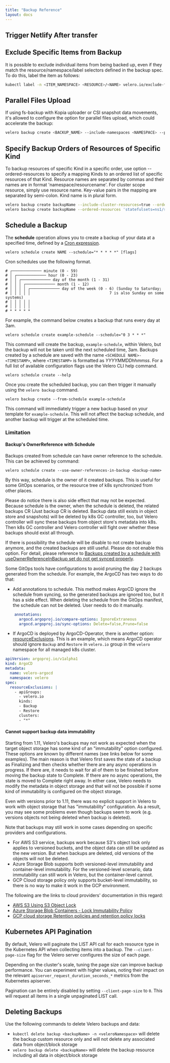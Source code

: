 ```yaml
---
title: "Backup Reference"
layout: docs
---
```


## Trigger Netlify After transfer

## Exclude Specific Items from Backup

It is possible to exclude individual items from being backed up, even if they match the resource/namespace/label selectors defined in the backup spec. To do this, label the item as follows:

```bash
kubectl label -n <ITEM_NAMESPACE> <RESOURCE>/<NAME> velero.io/exclude-from-backup=true
```
## Parallel Files Upload
If using fs-backup with Kopia uploader or CSI snapshot data movements, it's allowed to configure the option for parallel files upload, which could accelerate the backup:
```bash
velero backup create <BACKUP_NAME> --include-namespaces <NAMESPACE> --parallel-files-upload <NUM> --wait
```

## Specify Backup Orders of Resources of Specific Kind

To backup resources of specific Kind in a specific order, use option --ordered-resources to specify a mapping Kinds to an ordered list of specific resources of that Kind.  Resource names are separated by commas and their names are in format 'namespace/resourcename'. For cluster scope resource, simply use resource name. Key-value pairs in the mapping are separated by semi-colon.  Kind name is in plural form.

```bash
velero backup create backupName --include-cluster-resources=true --ordered-resources 'pods=ns1/pod1,ns1/pod2;persistentvolumes=pv4,pv8' --include-namespaces=ns1
velero backup create backupName --ordered-resources 'statefulsets=ns1/sts1,ns1/sts0' --include-namespaces=ns1
```
## Schedule a Backup

The **schedule** operation allows you to create a backup of your data at a specified time, defined by a [Cron expression](https://en.wikipedia.org/wiki/Cron).

```
velero schedule create NAME --schedule="* * * * *" [flags]
```

Cron schedules use the following format.

```
# ┌───────────── minute (0 - 59)
# │ ┌───────────── hour (0 - 23)
# │ │ ┌───────────── day of the month (1 - 31)
# │ │ │ ┌───────────── month (1 - 12)
# │ │ │ │ ┌───────────── day of the week (0 - 6) (Sunday to Saturday;
# │ │ │ │ │                                   7 is also Sunday on some systems)
# │ │ │ │ │
# │ │ │ │ │
# * * * * *
```

For example, the command below creates a backup that runs every day at 3am.

```
velero schedule create example-schedule --schedule="0 3 * * *"
```

This command will create the backup, `example-schedule`, within Velero, but the backup will not be taken until the next scheduled time, 3am. Backups created by a schedule are saved with the name `<SCHEDULE NAME>-<TIMESTAMP>`, where `<TIMESTAMP>` is formatted as *YYYYMMDDhhmmss*. For a full list of available configuration flags use the Velero CLI help command.

```
velero schedule create --help
```

Once you create the scheduled backup, you can then trigger it manually using the `velero backup` command.

```
velero backup create --from-schedule example-schedule
```

This command will immediately trigger a new backup based on your template for `example-schedule`. This will not affect the backup schedule, and another backup will trigger at the scheduled time.


### Limitation

#### Backup's OwnerReference with Schedule
Backups created from schedule can have owner reference to the schedule. This can be achieved by command:

```
velero schedule create --use-owner-references-in-backup <backup-name>
```
By this way, schedule is the owner of it created backups. This is useful for some GitOps scenarios, or the resource tree of k8s synchronized from other places.

Please do notice there is also side effect that may not be expected. Because schedule is the owner, when the schedule is deleted, the related backups CR (Just backup CR is deleted. Backup data still exists in object store and snapshots) will be deleted by k8s GC controller, too, but Velero controller will sync these backups from object store's metadata into k8s. Then k8s GC controller and Velero controller will fight over whether these backups should exist all through.

If there is possibility the schedule will be disable to not create backup anymore, and the created backups are still useful. Please do not enable this option. For detail, please reference to [Backups created by a schedule with useOwnerReferenceInBackup set do not get synced properly](https://github.com/vmware-tanzu/velero/issues/4093).

Some GitOps tools have configurations to avoid pruning the day 2 backups generated from the schedule.
For example, the ArgoCD has two ways to do that:
* Add annotations to schedule. This method makes ArgoCD ignore the schedule from syncing, so the generated backups are ignored too, but it has a side effect. When deleting the schedule from the GitOps manifest, the schedule can not be deleted. User needs to do it manually.
``` yaml
    annotations:
      argocd.argoproj.io/compare-options: IgnoreExtraneous
      argocd.argoproj.io/sync-options: Delete=false,Prune=false
```
* If ArgoCD is deployed by ArgoCD-Operator, there is another option: [resourceExclusions](https://argocd-operator.readthedocs.io/en/latest/reference/argocd/#resource-exclusions-example). This is an example, which means ArgoCD operator should ignore `Backup` and `Restore` in `velero.io` group in the `velero` namespace for all managed k8s cluster.
``` yaml
apiVersion: argoproj.io/v1alpha1
kind: ArgoCD
metadata:
  name: velero-argocd
  namespace: velero
spec:
  resourceExclusions: |
    - apiGroups:
      - velero.io
      kinds:
      - Backup
      - Restore
      clusters:
      - "*"
```

#### Cannot support backup data immutability
Starting from 1.11, Velero's backups may not work as expected when the target object storage has some kind of an "immutability" option configured. These options are known by different names (see links below for some examples). The main reason is that Velero first saves the state of a backup as Finalizing and then checks whether there are any async operations in progress. If there are, it needs to wait for all of them to be finished before moving the backup state to Complete. If there are no async operations, the state is moved to Complete right away. In either case, Velero needs to modify the metadata in object storage and that will not be possible if some kind of immutability is configured on the object storage.

Even with versions prior to 1.11, there was no explicit support in Velero to work with object storage that has "immutability" configuration. As a result, you may see some problems even though backups seem to work (e.g. versions objects not being deleted when backup is deleted).

Note that backups may still work in some cases depending on specific providers and configurations.

* For AWS S3 service, backups work because S3's object lock only applies to versioned buckets, and the object data can still be updated as the new version. But when backups are deleted, old versions of the objects will not be deleted.
* Azure Storage Blob supports both versioned-level immutability and container-level immutability. For the versioned-level scenario, data immutability can still work in Velero, but the container-level cannot.
* GCP Cloud storage policy only supports bucket-level immutability, so there is no way to make it work in the GCP environment.

The following are the links to cloud providers' documentation in this regard:

* [AWS S3 Using S3 Object Lock](https://docs.aws.amazon.com/AmazonS3/latest/userguide/object-lock.html)
* [Azure Storage Blob Containers - Lock Immutability Policy](https://learn.microsoft.com/en-us/azure/storage/blobs/immutable-policy-configure-version-scope?tabs=azure-portal)
* [GCP cloud storage Retention policies and retention policy locks](https://cloud.google.com/storage/docs/bucket-lock)
 
## Kubernetes API Pagination

By default, Velero will paginate the LIST API call for each resource type in the Kubernetes API when collecting items into a backup. The `--client-page-size` flag for the Velero server configures the size of each page.

Depending on the cluster's scale, tuning the page size can improve backup performance. You can experiment with higher values, noting their impact on the relevant `apiserver_request_duration_seconds_*` metrics from the Kubernetes apiserver.

Pagination can be entirely disabled by setting `--client-page-size` to `0`. This will request all items in a single unpaginated LIST call.

## Deleting Backups

Use the following commands to delete Velero backups and data:

* `kubectl delete backup <backupName> -n <veleroNamespace>` will delete the backup custom resource only and will not delete any associated data from object/block storage
* `velero backup delete <backupName>` will delete the backup resource including all data in object/block storage
